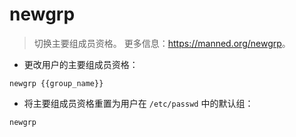 # newgrp

> 切换主要组成员资格。
> 更多信息：<https://manned.org/newgrp>。

- 更改用户的主要组成员资格：

`newgrp {{group_name}}`

- 将主要组成员资格重置为用户在 `/etc/passwd` 中的默认组：

`newgrp`